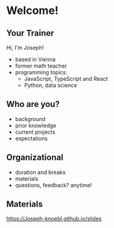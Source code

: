 # Welcome!

## Your Trainer

Hi, I'm Joseph!

- based in Vienna
- former math teacher
- programming topics:
  - JavaScript, TypeScript and React
  - Python, data science

## Who are you?

- background
- prior knowledge
- current projects
- expectations

## Organizational

- duration and breaks
- materials
- questions, feedback? anytime!

## Materials

<https://Joseph-knoebl.github.io/slides>
